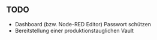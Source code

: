 ## TODO

* Dashboard (bzw. Node-RED Editor) Passwort schützen
* Bereitstellung einer produktionstauglichen Vault